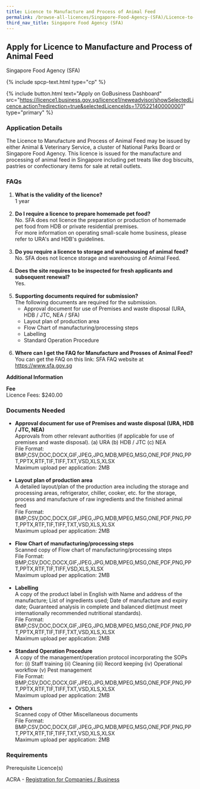 ```yaml
---
title: Licence to Manufacture and Process of Animal Feed
permalink: /browse-all-licences/Singapore-Food-Agency-(SFA)/Licence-to-Manufacture-and-Process-of-Animal-Feed
third_nav_title: Singapore Food Agency (SFA)
---
```


## Apply for Licence to Manufacture and Process of Animal Feed

Singapore Food Agency (SFA)

{% include spcp-text.html type="cp" %}

{% include button.html text="Apply on GoBusiness Dashboard" src="https://licence1.business.gov.sg/licence1/neweadvisor/showSelectedLicence.action?redirection=true&selectedLicenceIds=1705221400000001" type="primary" %}

<H3>Application Details</H3>

<p>The Licence to Manufacture and Process of Animal Feed may be issued by either Animal & Veterinary Service, a cluster of National Parks Board or Singapore Food Agency. This licence is issued for the manufacture and processing of animal feed in Singapore including pet treats like dog biscuits, pastries or confectionary items for sale at retail outlets.</p>
 <h3>FAQs</h3>
 <ol>
 <li><strong>What is the validity of the licence?</strong><br />1 year<br /><br /></li>
 <li><strong>Do I require a licence to prepare homemade pet food?<br /></strong>No. SFA does not licence the preparation or production of homemade pet food from HDB or private residential premises.<br />For more information on operating small-scale home business, please refer to URA's and HDB's guidelines.<br /><br /></li>
 <li><strong>Do you require a licence to storage and warehousing of animal feed?<br /></strong>No. SFA does not licence storage and warehousing of Animal Feed.<br /><br /></li>
 <li><strong>Does the site requires to be inspected for fresh applicants and subsequent renewal?<br /></strong>Yes.<br /><br /></li>
 <li><strong>Supporting documents required for submission?</strong><br />The following documents are required for the submission.
 <ul>
 <li>Approval document for use of Premises and waste disposal (URA, HDB / JTC, NEA / SFA)</li>
 <li>Layout plan of production area</li>
 <li>Flow Chart of manufacturing/processing steps</li>
 <li>Labelling</li>
 <li>Standard Operation Procedure<br /><br /></li>
 </ul>
 </li>
 <li><strong>Where can I get the FAQ for Manufacture and Prosses of Animal Feed?<br /></strong>You can get the FAQ on this link: SFA FAQ website at <a href="https://www.sfa.gov.sg">https://www.sfa.gov.sg</a></li>
 </ol>

<strong>Additional Information</strong>

<p><strong>Fee</strong><br>
 Licence Fees: $240.00</p>

<H3>Documents Needed</H3>

<ul>
 <li><strong>Approval document for use of Premises and waste disposal (URA, HDB / JTC, NEA)</strong><br />Approvals from other relevant authorities (if applicable for use of premises and waste disposal). (a) URA (b) HDB / JTC (c) NEA<br />File Format: BMP,CSV,DOC,DOCX,GIF,JPEG,JPG,MDB,MPEG,MSG,ONE,PDF,PNG,PPT,PPTX,RTF,TIF,TIFF,TXT,VSD,XLS,XLSX<br />Maximum upload per application: 2MB<br /><br /></li>
 <li><strong>Layout plan of production area</strong><br />A detailed layout/plan of the production area including the storage and processing areas, refrigerator, chiller, cooker, etc. for the storage, process and manufacture of raw ingredients and the finished animal feed<br />File Format: BMP,CSV,DOC,DOCX,GIF,JPEG,JPG,MDB,MPEG,MSG,ONE,PDF,PNG,PPT,PPTX,RTF,TIF,TIFF,TXT,VSD,XLS,XLSX<br />Maximum upload per application: 2MB<br /><br /></li>
 <li><strong>Flow Chart of manufacturing/processing steps</strong><br />Scanned copy of Flow chart of manufacturing/processing steps<br />File Format: BMP,CSV,DOC,DOCX,GIF,JPEG,JPG,MDB,MPEG,MSG,ONE,PDF,PNG,PPT,PPTX,RTF,TIF,TIFF,VSD,XLS,XLSX<br />Maximum upload per application: 2MB<br /><br /></li>
 <li><strong>Labelling</strong><br />A copy of the product label in English with Name and address of the manufacture; List of ingredients used; Date of manufacture and expiry date; Guaranteed analysis in complete and balanced diet(must meet internationally recommended nutritional standards).<br />File Format: BMP,CSV,DOC,DOCX,GIF,JPEG,JPG,MDB,MPEG,MSG,ONE,PDF,PNG,PPT,PPTX,RTF,TIF,TIFF,TXT,VSD,XLS,XLSX<br />Maximum upload per application: 2MB<br /><br /></li>
 <li><strong>Standard Operation Procedure</strong><br />A copy of the management/operation protocol incorporating the SOPs for: (i) Staff training (ii) Cleaning (iii) Record keeping (iv) Operational workflow (v) Pest management<br />File Format: BMP,CSV,DOC,DOCX,GIF,JPEG,JPG,MDB,MPEG,MSG,ONE,PDF,PNG,PPT,PPTX,RTF,TIF,TIFF,TXT,VSD,XLS,XLSX<br />Maximum upload per application: 2MB<br /><br /></li>
 <li><strong>Others</strong><br />Scanned copy of Other Miscellaneous documents<br />File Format: BMP,CSV,DOC,DOCX,GIF,JPEG,JPG,MDB,MPEG,MSG,ONE,PDF,PNG,PPT,PPTX,RTF,TIF,TIFF,TXT,VSD,XLS,XLSX<br />Maximum upload per application: 2MB</li>
 </ul>

<H3>Requirements</H3>

<p>Prerequisite Licence(s)</p>
 <p>ACRA - <a href="https://licence1.business.gov.sg/licence1/neweadvisor/showSelectedLicence.action?redirection=true&selectedLicenceIds=201301080000175" target="_blank" rel="noopener">Registration for Companies / Business</a></p>

